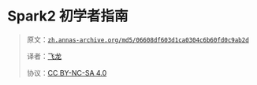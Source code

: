 # Spark2 初学者指南

> 原文：[`zh.annas-archive.org/md5/06608df603d1ca0304c6b60fd0c9ab2d`](https://zh.annas-archive.org/md5/06608df603d1ca0304c6b60fd0c9ab2d)
> 
> 译者：[飞龙](https://github.com/wizardforcel)
> 
> 协议：[CC BY-NC-SA 4.0](http://creativecommons.org/licenses/by-nc-sa/4.0/)